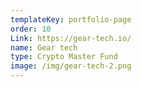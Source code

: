 ```yaml
---
templateKey: portfolio-page
order: 10
Link: https://gear-tech.io/
name: Gear tech
type: Crypto Master Fund
image: /img/gear-tech-2.png
---
```

